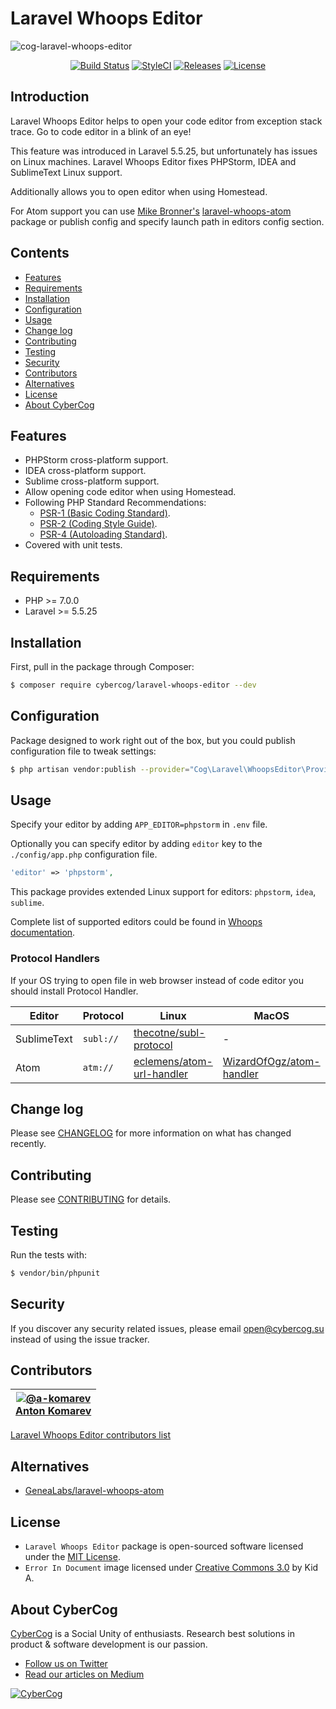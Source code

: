 # Laravel Whoops Editor

![cog-laravel-whoops-editor](https://user-images.githubusercontent.com/1849174/34025716-77df6958-e162-11e7-858a-f2196f4e2372.png)

<p align="center">
<a href="https://travis-ci.org/cybercog/laravel-whoops-editor"><img src="https://img.shields.io/travis/cybercog/laravel-whoops-editor/master.svg?style=flat-square" alt="Build Status"></a>
<a href="https://styleci.io/repos/114317434"><img src="https://styleci.io/repos/114317434/shield" alt="StyleCI"></a>
<a href="https://github.com/cybercog/laravel-whoops-editor/releases"><img src="https://img.shields.io/github/release/cybercog/laravel-whoops-editor.svg?style=flat-square" alt="Releases"></a>
<a href="https://github.com/cybercog/laravel-whoops-editor/blob/master/LICENSE"><img src="https://img.shields.io/github/license/cybercog/laravel-whoops-editor.svg?style=flat-square" alt="License"></a>
</p>

## Introduction

Laravel Whoops Editor helps to open your code editor from exception stack trace. Go to code editor in a blink of an eye!

This feature was introduced in Laravel 5.5.25, but unfortunately has issues on Linux machines. Laravel Whoops Editor fixes PHPStorm, IDEA and SublimeText Linux support.

Additionally allows you to open editor when using Homestead.

For Atom support you can use [Mike Bronner's](https://github.com/mikebronner) [laravel-whoops-atom](https://github.com/GeneaLabs/laravel-whoops-atom) package or publish config and specify launch path in editors config section.

## Contents

- [Features](#features)
- [Requirements](#requirements)
- [Installation](#installation)
- [Configuration](#configuration)
- [Usage](#usage)
- [Change log](#change-log)
- [Contributing](#contributing)
- [Testing](#testing)
- [Security](#security)
- [Contributors](#contributors)
- [Alternatives](#alternatives)
- [License](#license)
- [About CyberCog](#about-cybercog)

## Features

- PHPStorm cross-platform support.
- IDEA cross-platform support.
- Sublime cross-platform support.
- Allow opening code editor when using Homestead.
- Following PHP Standard Recommendations:
  - [PSR-1 (Basic Coding Standard)](http://www.php-fig.org/psr/psr-1/).
  - [PSR-2 (Coding Style Guide)](http://www.php-fig.org/psr/psr-2/).
  - [PSR-4 (Autoloading Standard)](http://www.php-fig.org/psr/psr-4/).
- Covered with unit tests.

## Requirements

- PHP >= 7.0.0
- Laravel >= 5.5.25

## Installation

First, pull in the package through Composer:

```sh
$ composer require cybercog/laravel-whoops-editor --dev
```

## Configuration

Package designed to work right out of the box, but you could publish configuration file to tweak settings:

```sh
$ php artisan vendor:publish --provider="Cog\Laravel\WhoopsEditor\Providers\WhoopsEditorServiceProvider" --tag="config"
```

## Usage

Specify your editor by adding `APP_EDITOR=phpstorm` in `.env` file.

Optionally you can specify editor by adding `editor` key to the `./config/app.php` configuration file.

```php
'editor' => 'phpstorm',
```

This package provides extended Linux support for editors: `phpstorm`, `idea`, `sublime`.

Complete list of supported editors could be found in [Whoops documentation](https://github.com/filp/whoops/blob/master/docs/Open%20Files%20In%20An%20Editor.md).

### Protocol Handlers

If your OS trying to open file in web browser instead of code editor you should install Protocol Handler.

| Editor | Protocol | Linux | MacOS | Windows |
| ------ | -------- | ----- | ----- | ------- |
| SublimeText | `subl://` | [thecotne/subl-protocol](https://github.com/thecotne/subl-protocol) | - | - |
| Atom | `atm://` | [eclemens/atom-url-handler](https://github.com/eclemens/atom-url-handler) | [WizardOfOgz/atom-handler](https://github.com/WizardOfOgz/atom-handler) | - |

## Change log

Please see [CHANGELOG](CHANGELOG.md) for more information on what has changed recently.

## Contributing

Please see [CONTRIBUTING](CONTRIBUTING.md) for details.

## Testing

Run the tests with:

```sh
$ vendor/bin/phpunit
```

## Security

If you discover any security related issues, please email open@cybercog.su instead of using the issue tracker.

## Contributors

| <a href="https://github.com/a-komarev">![@a-komarev](https://avatars.githubusercontent.com/u/1849174?s=110)<br />Anton Komarev</a> |
| :---: |

[Laravel Whoops Editor contributors list](../../contributors)

## Alternatives

- [GeneaLabs/laravel-whoops-atom](https://github.com/GeneaLabs/laravel-whoops-atom) 

## License

- `Laravel Whoops Editor` package is open-sourced software licensed under the [MIT License](LICENSE).
- `Error In Document` image licensed under [Creative Commons 3.0](https://creativecommons.org/licenses/by/3.0/us/) by Kid A.

## About CyberCog

[CyberCog](http://www.cybercog.ru) is a Social Unity of enthusiasts. Research best solutions in product & software development is our passion.

- [Follow us on Twitter](https://twitter.com/cybercog)
- [Read our articles on Medium](https://medium.com/cybercog)

<a href="http://cybercog.ru"><img src="https://cloud.githubusercontent.com/assets/1849174/18418932/e9edb390-7860-11e6-8a43-aa3fad524664.png" alt="CyberCog"></a>

